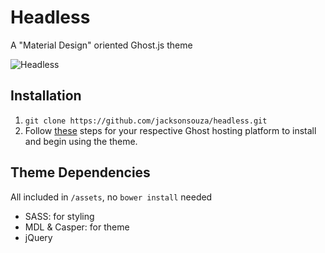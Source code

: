 # Headless
A "Material Design" oriented Ghost.js theme

![Headless](https://cloud.githubusercontent.com/assets/3741213/9129710/12e28ed2-3c90-11e5-9794-993b122128c1.png)

## Installation

1. `git clone https://github.com/jacksonsouza/headless.git`
2. Follow [these](https://www.ghostforbeginners.com/how-to-upload-a-theme/) steps for your respective Ghost hosting platform to install and begin using the theme.

## Theme Dependencies

All included in `/assets`, no `bower install` needed

+ SASS: for styling
+ MDL & Casper: for theme
+ jQuery
